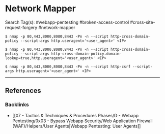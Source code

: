 # Network Mapper

Search Tag(s): #webapp-pentesting #broken-access-control #cross-site-request-forgery #network-mapper

```
$ nmap -p 80,443,8000,8080,8443 -Pn -n --script http-cross-domain-policy --script-args http.useragent='<user_agent>' <IP>

$ nmap -p 80,443,8000,8080,8443 -Pn -n --script http-cross-domain-policy --script-args http-cross-domain-policy.domain-lookup=true,http.useragent='<user_agent>' <IP>
```

```
$ nmap -p 80,443,8000,8080,8443 -Pn -n --script http-csrf --script-args http.useragent='<user_agent>' <IP>
```

---
## References

### Backlinks

- [[07 - Tactics & Techniques & Procedures Phases/D - Webapp Pentesting/0x03 - Bypass Webapp Security/Web Application Firewall (WAF)/Helpers/User Agents|Webapp Pentesting: User Agents]]